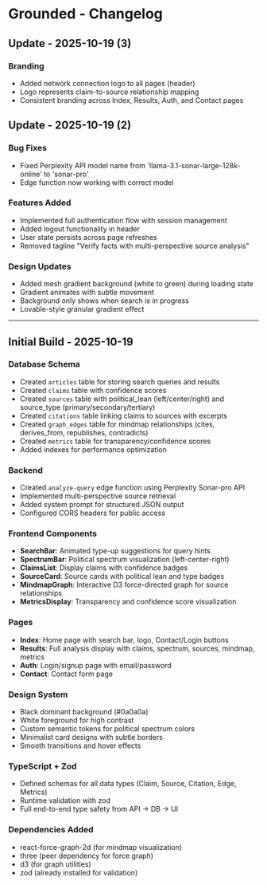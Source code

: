 # Grounded - Changelog

## Update - 2025-10-19 (3)

### Branding
- Added network connection logo to all pages (header)
- Logo represents claim-to-source relationship mapping
- Consistent branding across Index, Results, Auth, and Contact pages

## Update - 2025-10-19 (2)

### Bug Fixes
- Fixed Perplexity API model name from 'llama-3.1-sonar-large-128k-online' to 'sonar-pro'
- Edge function now working with correct model

### Features Added
- Implemented full authentication flow with session management
- Added logout functionality in header
- User state persists across page refreshes
- Removed tagline "Verify facts with multi-perspective source analysis"

### Design Updates
- Added mesh gradient background (white to green) during loading state
- Gradient animates with subtle movement
- Background only shows when search is in progress
- Lovable-style granular gradient effect

---

## Initial Build - 2025-10-19

### Database Schema
- Created `articles` table for storing search queries and results
- Created `claims` table with confidence scores
- Created `sources` table with political_lean (left/center/right) and source_type (primary/secondary/tertiary)
- Created `citations` table linking claims to sources with excerpts
- Created `graph_edges` table for mindmap relationships (cites, derives_from, republishes, contradicts)
- Created `metrics` table for transparency/confidence scores
- Added indexes for performance optimization

### Backend
- Created `analyze-query` edge function using Perplexity Sonar-pro API
- Implemented multi-perspective source retrieval
- Added system prompt for structured JSON output
- Configured CORS headers for public access

### Frontend Components
- **SearchBar**: Animated type-up suggestions for query hints
- **SpectrumBar**: Political spectrum visualization (left-center-right)
- **ClaimsList**: Display claims with confidence badges
- **SourceCard**: Source cards with political lean and type badges
- **MindmapGraph**: Interactive D3 force-directed graph for source relationships
- **MetricsDisplay**: Transparency and confidence score visualization

### Pages
- **Index**: Home page with search bar, logo, Contact/Login buttons
- **Results**: Full analysis display with claims, spectrum, sources, mindmap, metrics
- **Auth**: Login/signup page with email/password
- **Contact**: Contact form page

### Design System
- Black dominant background (#0a0a0a)
- White foreground for high contrast
- Custom semantic tokens for political spectrum colors
- Minimalist card designs with subtle borders
- Smooth transitions and hover effects

### TypeScript + Zod
- Defined schemas for all data types (Claim, Source, Citation, Edge, Metrics)
- Runtime validation with zod
- Full end-to-end type safety from API → DB → UI

### Dependencies Added
- react-force-graph-2d (for mindmap visualization)
- three (peer dependency for force graph)
- d3 (for graph utilities)
- zod (already installed for validation)
